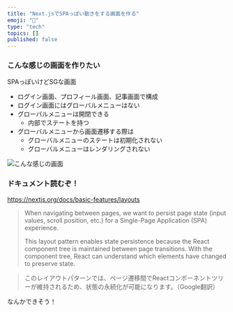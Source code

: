```yaml
---
title: "Next.jsでSPAっぽい動きをする画面を作る"
emoji: "💭"
type: "tech"
topics: []
published: false
---
```


### こんな感じの画面を作りたい

SPAっぽいけどSGな画面

- ログイン画面、プロフィール画面、記事画面で構成
- ログイン画面にはグローバルメニューはない
- グローバルメニューは開閉できる
	- 内部でステートを持つ
- グローバルメニューから画面遷移する際は
	- グローバルメニューのステートは初期化されない
	- グローバルメニューはレンダリングされない

![こんな感じの画面](https://storage.googleapis.com/zenn-user-upload/5b38197809ee-20220721.png)

### ドキュメント読むぞ！

https://nextjs.org/docs/basic-features/layouts

> When navigating between pages, we want to persist page state (input values, scroll position, etc.) for a Single-Page Application (SPA) experience.
> 
> This layout pattern enables state persistence because the React component tree is maintained between page transitions. With the component tree, React can understand which elements have changed to preserve state.

> このレイアウトパターンでは、ページ遷移間でReactコンポーネントツリーが維持されるため、状態の永続化が可能になります。（Google翻訳）

なんかできそう！

### 